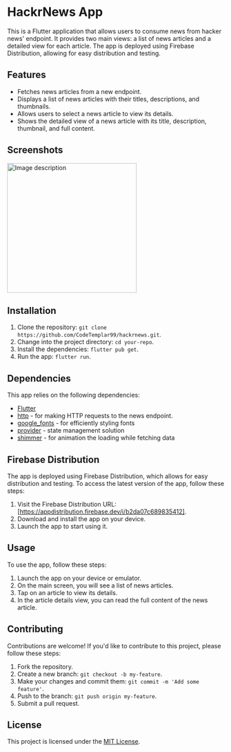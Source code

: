 # HackrNews App

This is a Flutter application that allows users to consume news from hacker news' endpoint. It provides two main views: a list of news articles and a detailed view for each article. The app is deployed using Firebase Distribution, allowing for easy distribution and testing.

## Features

- Fetches news articles from a new endpoint.
- Displays a list of news articles with their titles, descriptions, and thumbnails.
- Allows users to select a news article to view its details.
- Shows the detailed view of a news article with its title, description, thumbnail, and full content.

## Screenshots

<img src="https://github.com/CodeTemplar99/hackrnews/assets/36797498/6b089b87-686d-42ae-b508-3a356b0f1899" alt="Image description" width="300" />
<!-- ![Home screen]() -->

<!-- ![View news screen](https://github.com/CodeTemplar99/hackrnews/assets/36797498/1284e56d-48da-44f7-8b49-2cce0036e64f) -->



## Installation

1. Clone the repository: `git clone https://github.com/CodeTemplar99/hackrnews.git`.
2. Change into the project directory: `cd your-repo`.
3. Install the dependencies: `flutter pub get`.
4. Run the app: `flutter run`.

## Dependencies

This app relies on the following dependencies:

- [Flutter](https://flutter.dev)
- [http](https://pub.dev/packages/http) - for making HTTP requests to the news endpoint.
- [google_fonts](https://pub.dev/packages/google_fonts) - for efficiently styling fonts
- [provider](https://pub.dev/packages/provider) - state management solution
- [shimmer](https://pub.dev/packages/shimmer) - for animation the loading while fetching data

## Firebase Distribution

The app is deployed using Firebase Distribution, which allows for easy distribution and testing. To access the latest version of the app, follow these steps:

1. Visit the Firebase Distribution URL: [https://appdistribution.firebase.dev/i/b2da07c689835412].
2. Download and install the app on your device.
3. Launch the app to start using it.

## Usage

To use the app, follow these steps:

1. Launch the app on your device or emulator.
2. On the main screen, you will see a list of news articles.
3. Tap on an article to view its details.
4. In the article details view, you can read the full content of the news article.

## Contributing

Contributions are welcome! If you'd like to contribute to this project, please follow these steps:

1. Fork the repository.
2. Create a new branch: `git checkout -b my-feature`.
3. Make your changes and commit them: `git commit -m 'Add some feature'`.
4. Push to the branch: `git push origin my-feature`.
5. Submit a pull request.

## License

This project is licensed under the [MIT License](LICENSE).
